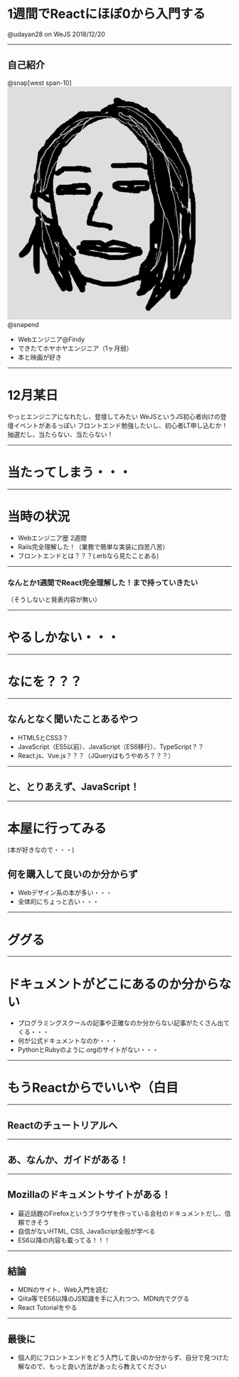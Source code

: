 # 1週間でReactにほぼ0から入門する
@udayan28 
on WeJS 2018/12/20

---

## 自己紹介
@snap[west span-10]
![](assets/img/myicon.png)
@snapend


* Webエンジニア@Findy
* できたてホヤホヤエンジニア（1ヶ月弱）
* 本と映画が好き

---

# 12月某日
やっとエンジニアになれたし、登壇してみたい
WeJSというJS初心者向けの登壇イベントがあるっぽい
フロントエンド勉強したいし、初心者LT申し込むか！
抽選だし、当たらない、当たらない！

---

# 当たってしまう・・・

---

# 当時の状況
* Webエンジニア歴 2週間
* Rails完全理解した！（業務で簡単な実装に四苦八苦）
* フロントエンドとは？？？(.erbなら見たことある)

---

### なんとか1週間でReact完全理解した！まで持っていきたい
（そうしないと発表内容が無い）


---

# やるしかない・・・

---

# なにを？？？

---

## なんとなく聞いたことあるやつ
* HTML5とCSS3？
* JavaScript（ES5以前）、JavaScript（ES6移行）、TypeScript？？
* React.js、Vue.js？？？（JQueryはもうやめろ？？？）

---

## と、とりあえず、JavaScript！

---

# 本屋に行ってみる
(本が好きなので・・・)


## 何を購入して良いのか分からず
- Webデザイン系の本が多い・・・
- 全体的にちょっと古い・・・

--- 

# ググる


---

# ドキュメントがどこにあるのか分からない
- プログラミングスクールの記事や正確なのか分からない記事がたくさん出てくる・・・
- 何が公式ドキュメントなのか・・・
- PythonとRubyのように.orgのサイトがない・・・

---

# もうReactからでいいや（白目

---

## Reactのチュートリアルへ


---

## あ、なんか、ガイドがある！


---

## Mozillaのドキュメントサイトがある！
- 最近話題のFirefoxというブラウザを作っている会社のドキュメントだし、信頼できそう
- 自信がないHTML, CSS, JavaScript全般が学べる
- ES6以降の内容も載ってる！！！


---
## 結論
- MDNのサイト、Web入門を読む
- Qiita等でES6以降のJS知識を手に入れつつ、MDN内でググる
- React Tutorialをやる

---

## 最後に
- 個人的にフロントエンドをどう入門して良いのか分からず、自分で見つけた解なので、もっと良い方法があったら教えてください

